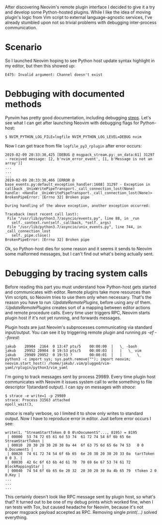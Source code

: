 After discovering Neovim's remote plugin interface I decided to give it a try
and develop some Python-hosted plugins. While I like the idea of moving plugin's
logic from Vim script to external language-agnostic services, I've already
stumbled upon not so trivial problems with debugging inter-process
communication.

# Scenario

So I launched Neovim hoping to see Python host update syntax highlight in my
editor, but then this showed up:

```
E475: Invalid argument: Channel doesn't exist
```

# Debbuging with documented methods

Pynvim has pretty good documentation, including debugging
[steps](https://pynvim.readthedocs.io/en/latest/development.html). Let's see
what I can get after launching Neovim with debugging flags for Python-host:

```
$ NVIM_PYTHON_LOG_FILE=logfile NVIM_PYTHON_LOG_LEVEL=DEBUG nvim
```

Now I can get trace from file `logfile_py3_rplugin` after error occurs:

```
2019-02-09 20:33:30,425 [DEBUG @ msgpack_stream.py:_on_data:61] 31297 - received message: [2, b'nvim_error_event', [1, b'Message is not an array']]
...
...
...
2019-02-09 20:33:30,466 [ERROR @ base_events.py:default_exception_handler:1608] 31297 - Exception in callback _UnixWritePipeTransport._call_connection_lost(None)
handle: <Handle _UnixWritePipeTransport._call_connection_lost(None)>
BrokenPipeError: [Errno 32] Broken pipe

During handling of the above exception, another exception occurred:

Traceback (most recent call last):
 File "/usr/lib/python3.7/asyncio/events.py", line 88, in _run
   self._context.run(self._callback, *self._args)
 File "/usr/lib/python3.7/asyncio/unix_events.py", line 744, in _call_connection_lost
   self._pipe.close()
BrokenPipeError: [Errno 32] Broken pipe
```

Ok, so Python-host dies for some reason and it seems it sends to Neovim some
malformed messages, but I can't find out what's being actually sent.

# Debugging by tracing system calls

Before reading this part you must understand how Python-host gets started and
communicates with editor. Remote plugins take more resources than Vim scripts,
so Neovim tries to use them only when necessary. That's the reason you have to
run *:UpdateRemotePlugins*, before using any of them. *:UpdateRemotePlugins*
creates sort of a mapping between editor actions and remote procedure calls.
Every time user triggers RPC, Neovim starts plugin host if it's not yet running,
and forwards messages.

Plugin hosts are just Neovim's subprocesses communicating via standard
input/output. You can see it by triggering remote plugin and running *ps -ef
--forest*:

```
jakub    20904  2164  0 13:47 pts/5    00:00:00  |   \_ -bash
jakub    29952 20904  0 19:53 pts/5    00:00:03  |   |   \_ vim
jakub    29989 29952  0 19:53 ?        00:00:01  |   |       \_ python3 -c import sys; sys.path.remove(""); import neovim; neovim.start_host() /home/jakub/.vim/plugged/vim-yaml/rplugin/python3/vim_yaml
```

I'm going to track messages sent by process 29989. Every time plugin host
communicates with Neovim it issues system call to write something to file
descriptor 1(standard output). I can spy on messages with *strace*:

```
$ strace -e write=1 -p 29989
strace: Process 31563 attached
epoll_wait(3,
```


*strace* is really verbose, so I limited it to show only writes to standard
output. Now I have to reproduce error in editor. Just before error occurs I
see:

```
write(1, "StreamStartToken 0 0 0\nDocumentS"..., 8195) = 8195
 | 00000  53 74 72 65 61 6d 53 74  61 72 74 54 6f 6b 65 6e  StreamStartToken |
 | 00010  20 30 20 30 20 30 0a 44  6f 63 75 6d 65 6e 74 53   0 0 0.DocumentS |
 | 00020  74 61 72 74 54 6f 6b 65  6e 20 30 20 30 20 33 0a  tartToken 0 0 3. |
 | 00030  42 6c 6f 63 6b 4d 61 70  70 69 6e 67 53 74 61 72  BlockMappingStar |
 | 00040  74 54 6f 6b 65 6e 20 32  20 30 20 30 0a 4b 65 79  tToken 2 0 0.Key |
...
...
...
```

This certainly doesn't look like RPC message sent by plugin host, so what's
that? It turned out to be one of my debug prints which worked fine, when I ran
tests with Tox, but caused headache for Neovim, because it's not proper msgpack
payload accepted as RPC. Removing single *print(...)* solved everything.
